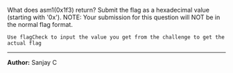 What does asm1(0x1f3) return? Submit the flag as a hexadecimal value (starting with '0x'). NOTE: Your submission for this question will NOT be in the normal flag format.

`Use flagCheck to input the value you get from the challenge to get the actual flag`

---
**Author:** Sanjay C